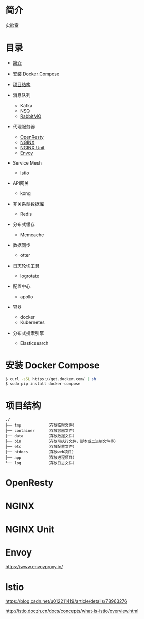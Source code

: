 # 简介

实验室

# 目录

* [简介](#简介)
* [安装 Docker Compose](#安装-docker-compose)
* [项目结构](#文件结构)

* 消息队列
    * Kafka
    * NSQ
    * [RabbitMQ](./MQ-RabbitMQ.md)

* 代理服务器
    * [OpenResty](#OpenResty)
    * [NGINX](#NGINX)
    * [NGINX Unit](#NGINX-Unit)
    * [Envoy](#Envoy)

* Service Mesh
    * [Istio](#Istio)

* API网关
    * kong

* 非关系型数据库
    * Redis

* 分布式缓存
    * Memcache

* 数据同步
    * otter

* 日志轮切工具
    * logrotate

* 配置中心
    * apollo

* 容器
    * docker
    * Kubernetes

* 分布式搜索引擎
    * Elasticsearch


# 安装 Docker Compose

```bash
$ curl -sSL https://get.docker.com/ | sh
$ sudo pip install docker-compose
```


# 项目结构

```
./
├── tmp           （存放临时文件）
├── container     （存放容器文件）
├── data          （存放数据文件）
├── bin           （存放可执行文件，脚本或二进制文件等）
├── etc           （存放配置文件）
├── htdocs        （存放web项目）
├── app           （存放进程项目）
└── log           （存放日志文件）

```



# OpenResty

# NGINX

# NGINX Unit


# Envoy

https://www.envoyproxy.io/

# Istio

https://blog.csdn.net/u012211419/article/details/78963276

http://istio.doczh.cn/docs/concepts/what-is-istio/overview.html
